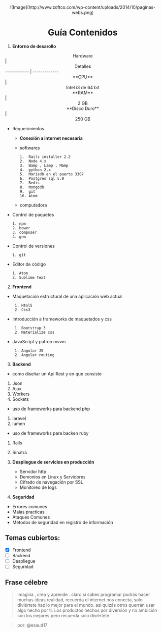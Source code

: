 <center>![Image](http://www.zoftco.com/wp-content/uploads/2014/10/paginas-webs.png)</center>

# <center>  Guía Contenidos</center>

1. **Entorno de desarollo**

<center>Hardware</center>  | <center>Detalles</center>
------------ | -------------
<center>**CPU**</center> |<center> Intel i3 de 64 bit </center>
<center>**RAM**</center> |<center> 2 GB</center>
<center>**Disco Duro**</center> |<center> 250 GB </center>

  - Requerimientos

      - **Conexión a internet necesaria**
      - softwares

            1.  Rails installer 2.2
            2.  Node 4.x
            3.  Wamp , Lamp , Mamp
            4.  python 2.x
            5.  Mariadb en el puerto 3307
            6.  Postgres sql 5.9
            7.  Redis
            8.  Mongodb
            9.  git
            10. Atom

      - computadora


  - Control de paquetes

        1. npm
        2. bower
        3. composer
        4. gem

  - Control de versiones

        1. git

  - Editor de código

        1. Atom
        2. Sublime Text

2. **Frontend**

  - Maquetación estructural de una aplicación web actual

         1. Html5
         2. Css3

  - Introducción a frameworks de maquetados y css

         1. Bootstrap 3
         2. Materialize css

  - JavaScript y patron mvvm

         1. Angular JS
         2. Angular routing

3. **Backend**

  - como diseñar un Api Rest y en que consiste

 1. Json
 2. Ajax
 3. Workers
 4. Sockets

  - uso de frameworks para backend php

 1. laravel
 2. lumen

  - uso de frameworks para backen ruby

1. Rails
2. Sinatra

4. **Despliegue de servicios en producción**

    - Servidor http
    - Demonios en Linux y Servidores
    - Cifrado de navegación por SSL
    - Monitoreo de logs

5. **Seguridad**

  - Errores comunes
  - Malas practicas
  - Ataques Comunes
  - Métodos de seguridad en registro de información

## Temas cubiertos:

- [x] Frontend
- [ ] Backend
- [ ] Despliegue
- [ ] Seguridad

## Frase célebre

>Imagina , crea y aprende . claro si sabes programar podrás hacer muchas ideas realidad, recuerda el internet nos conecta, solo diviértete haz lo mejor para el mundo. así quizás otros querrán usar algo hecho por ti. Los productos hechos por diversión y no ambición son los mejores pero recuerda solo diviértete.

> por: @esaud17
